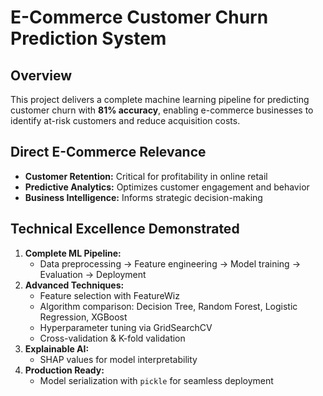 # E-Commerce Customer Churn Prediction System

## Overview
This project delivers a complete machine learning pipeline for predicting customer churn with **81% accuracy**, enabling e-commerce businesses to identify at-risk customers and reduce acquisition costs.

## Direct E-Commerce Relevance
- **Customer Retention:** Critical for profitability in online retail  
- **Predictive Analytics:** Optimizes customer engagement and behavior  
- **Business Intelligence:** Informs strategic decision-making

## Technical Excellence Demonstrated
1. **Complete ML Pipeline:**  
   - Data preprocessing → Feature engineering → Model training → Evaluation → Deployment  
2. **Advanced Techniques:**  
   - Feature selection with FeatureWiz  
   - Algorithm comparison: Decision Tree, Random Forest, Logistic Regression, XGBoost  
   - Hyperparameter tuning via GridSearchCV  
   - Cross-validation & K-fold validation  
3. **Explainable AI:**  
   - SHAP values for model interpretability  
4. **Production Ready:**  
   - Model serialization with `pickle` for seamless deployment





